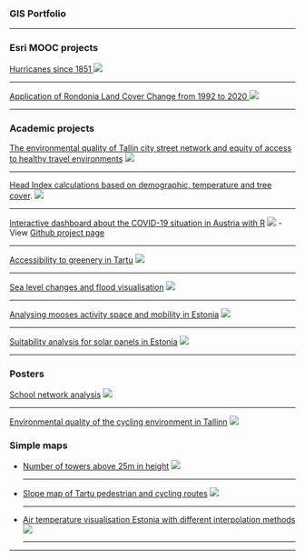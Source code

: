 ### GIS Portfolio

---

### Esri MOOC projects
[Hurricanes since 1851 ](images/hurricanes_since1851.png)
<img src="images/hurricanes_since1851.png"/>

---
[Application of Rondonia Land Cover Change from 1992 to 2020 ](https://mooc04.maps.arcgis.com/apps/instant/media/index.html?appid=f3f541aa9ded471b8382693efe0635a9)
<img src="images/land_cover_changes.PNG"/>


---
### Academic projects 

[The environmental quality of Tallin city street network and equity of access to healthy travel environments](/environmental_quality.md)
<img src="images/image_2024-02-01_223748180.png"/>

---
[Head Index calculations based on demographic, temperature and tree cover](heat_index.md).
<img src="images/Heat_index.jpg"/>

---
[Interactive dashboard about the COVID-19 situation in Austria with R](AyishaAssignment8Final.html)
<img src="images/covid_dashboard.PNG"/>
-View [Github project page](https://github.com/GeoAyisha/Covid-19-Analysis-with-Dashboards)

---
[Accessibility to greenery in Tartu](greenery_accessibility.md)
<img src="images/Tartu greenery.png"/>

---
[Sea level changes and flood visualisation](flood_visualisation.md)
<img src="images/parnu_2000_flood.jpg"/>

---
[Analysing mooses activity space and mobility in Estonia](moose_mobility.md)
<img src="images/moose_movement123.png"/>

---
[Suitability analysis for solar panels in Estonia]()
<img src="images/suitability.png"/>

---
### Posters

[School network analysis](images/school_poster.png)
<img src="images/schools.png"/>

---
[Environmental quality of the cycling environment in Tallinn](images/Poster.jpg)
<img src="images/cycling_routes.PNG"/>
### Simple maps

- [Number of towers above 25m in height](images/25M_height_.png)
  <img src="images/25M_height_.png"/>
  
  ---
- [Slope map of Tartu pedestrian and cycling routes](images/tartu_network_slope___.png)
   <img src="images/tartu_network_slope___.png"/>
   
   ---
- [Air temperature visualisation Estonia with different interpolation methods](images/SmallMultiplesInterpolation.png)
   <img src="images/SmallMultiplesInterpolation.png"/>
   
   ---

---

